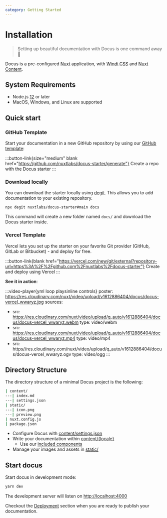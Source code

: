 ```yaml
---
category: Getting Started
---
```


# Installation

> Setting up beautiful documentation with Docus is one command away 🤙

Docus is a pre-configured [Nuxt](https://nuxtjs.org) application, with [Windi CSS](https://windicss.org) and [Nuxt Content](https://content.nuxtjs.org).

## System Requirements

- Node.js [12](https://nodejs.org/en/) or later
- MacOS, Windows, and Linux are supported

## Quick start

### GitHub Template

Start your documentation in a new GitHub repository by using our [GitHub template](https://github.com/nuxtlabs/docus-starter):

:::button-link{size="medium" blank href="https://github.com/nuxtlabs/docus-starter/generate"}
Create a repo with the Docus starter
:::


### Download locally

You can download the starter locally using [degit](https://github.com/Rich-Harris/degit). This allows you to add documentation to your existing repository.

```
npx degit nuxtlabs/docus-starter#main docs
```

This command will create a new folder named `docs/` and download the Docus starter inside.

### Vercel Template

Vercel lets you set up the starter on your favorite Git provider (GitHub, GitLab or Bitbucket) - and deploy for free.

:::button-link{blank href="https://vercel.com/new/git/external?repository-url=https%3A%2F%2Fgithub.com%2Fnuxtlabs%2Fdocus-starter"}
Create and deploy using Vercel
:::


**See it in action**:

:::video-player{yml loop playsinline controls}
poster: https://res.cloudinary.com/nuxt/video/upload/v1612886404/docus/docus-vercel_wwaryz.jpg
sources:
  - src: https://res.cloudinary.com/nuxt/video/upload/q_auto/v1612886404/docus/docus-vercel_wwaryz.webm
    type: video/webm
  - src: https://res.cloudinary.com/nuxt/video/upload/q_auto/v1612886404/docus/docus-vercel_wwaryz.mp4
    type: video/mp4
  - src: https//res.cloudinary.com/nuxt/video/upload/q_auto/v1612886404/docus/docus-vercel_wwaryz.ogv
    type: video/ogg
:::

## Directory Structure

The directory structure of a minimal Docus project is the following:

```bash
| content/
---| index.md
---| settings.json
| static/
---| icon.png
---| preview.png
| nuxt.config.js
| package.json
```

- Configure Docus with [content/settings.json](/get-started/configuration)
- Write your documentation within [content/{locale}](/usage/content)
  - Use our [included components](/usage/components)
- Manage your images and assets in [static/](/usage/assets)

## Start docus

Start docus in development mode:

```bash
yarn dev
```

The development server will listen on [http://localhost:4000](http://localhost:4000)

Checkout the [Deployment](/more/deployment) section when you are ready to publish your documentation.

